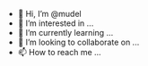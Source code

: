 - 👋 Hi, I’m @mudel
- 👀 I’m interested in ...
- 🌱 I’m currently learning ...
- 💞️ I’m looking to collaborate on ...
- 📫 How to reach me ...

<!---
mudel/mudel is a ✨ special ✨ repository because its `README.md` (this file) appears on your GitHub profile.
You can click the Preview link to take a look at your changes.
--->
